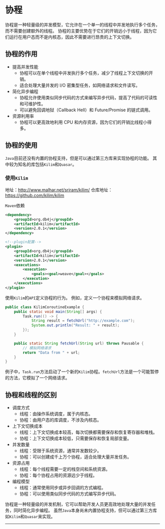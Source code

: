 # 协程

协程是一种轻量级的并发模型，它允许在一个单一的线程中并发地执行多个任务，而不需要创建额外的线程。
协程的主要优势在于它们的开销远小于线程，因为它们运行在用户态而不是内核态，因此不需要进行昂贵的上下文切换。

## 协程的作用

- 提高并发性能
  - 协程可以在单个线程中并发执行多个任务，减少了线程上下文切换的开销。
  - 适合处理大量并发的 I/O 密集型任务，如网络请求和文件读写。
- 简化异步编程
  - 协程允许使用类似同步代码的方式来编写异步代码，提高了代码的可读性和可维护性。
  - 可以避免回调地狱（Callback Hell）和 Future/Promise 的链式调用。
- 资源利用率
  - 协程可以更高效地利用 CPU 和内存资源，因为它们的开销比线程小得多。

## 协程的使用

`Java`目前还没有内置的协程支持，但是可以通过第三方库来实现协程的功能。
其中较为知名的库包括`Kilim`和`Quasar`。

### 使用`Kilim`

地址：http://www.malhar.net/sriram/kilim/
仓库地址：https://github.com/kilim/kilim

`Maven`依赖
```xml
<dependency>
    <groupId>org.db4j</groupId>
    <artifactId>kilim</artifactId>
    <version>2.0.1</version>
</dependency>

<!--plugin配置-->
<plugin>
    <groupId>org.db4j</groupId>
    <artifactId>kilim</artifactId>
    <version>2.0.1</version>
    <executions>
        <execution>
            <goals><goal>weave</goal></goals>
        </execution>
    </executions>
</plugin>
```

使用`Kilim`的`API`定义协程的行为。
例如，定义一个协程来模拟网络请求。
```java
public class KilimCoroutineExample {
    public static void main(String[] args) {
        Task.run(() -> {
            String result = fetchUrl("http://example.com");
            System.out.println("Result: " + result);
        });
    }

    public static String fetchUrl(String url) throws Pausable {
        // 模拟网络请求
        return "Data from " + url;
    }
}
```
例子中，`Task.run`方法启动了一个新的`Kilim`协程。`fetchUrl`方法是一个可能暂停的方法，它模拟了一个网络请求。

## 协程和线程的区别

- 调度方式
  - 线程：由操作系统调度，属于内核态。
  - 协程：由用户态的库调度，不涉及内核态。
- 上下文切换成本
  - 线程：上下文切换成本较高，每次切换都需要保存和恢复寄存器和堆栈。
  - 协程：上下文切换成本较低，只需要保存和恢复局部变量。
- 并发数量
  - 线程：受限于系统资源，通常并发数较少。
  - 协程：可以创建成千上万个协程，适合处理大量并发任务。
- 资源占用
  - 线程：每个线程需要一定的栈空间和系统资源。
  - 协程：每个协程占用的资源远少于线程。
- 编程模型
  - 线程：通常使用同步或异步回调的方式编程。
  - 协程：可以使用类似同步代码的方式编写异步代码。

协程是一种轻量级的并发机制，它可以帮助开发人员更高效地处理大量的并发任务，同时简化异步编程。
虽然`Java`本身尚未内置协程支持，但可以通过第三方库如`Kilim`和`Quasar`来实现。


----

